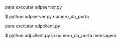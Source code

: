 para executar udpserver.py

$ python udpserver.py numero_da_porta

para executar udpclient.py

$ python udpclient.py ip numero_da_porta mensagem
